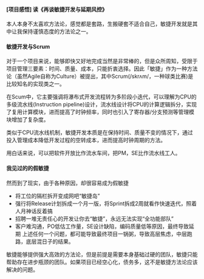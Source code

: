 #### [项目感悟] 读《再谈敏捷开发与延期风控》

本人本身不太喜欢方法论，感觉都是套路，生搬硬套不适合自己，敏捷开发就是其中让我保持谨慎态度的方法论之一。

#### 敏捷开发与Scrum
对于一个项目来说，能够即快又好地完成当然是非常棒的，但是众所周知，受限于项目管理三要素：时间、质量、成本，只能折衷选择。因此「敏捷」作为一种方法论（虽然Agile自称为Culture）被提出，其中Scrum(/skrʌm/，一种球类比赛)是比较知名的实现类之一。

在Scum中，它主要强调将瀑布式开发流程转为多阶段小迭代，可以理解为CPU的多级流水线(Instruction pipeline)设计，流水线设计将CPU的计算逻辑拆分，实现了复用计算模块，进而提高了时钟频率，同时也引入了寄存器/分支预测等管理模块增加了复杂度。

类似于CPU流水线机制，敏捷开发本质是在保持时间、质量不变的情况下，通过投入管理成本降低开发过程的空转成本，进而提高时钟周期的方法。

用白话来说，可以把软件开放比作流水车间，把PM，SE比作流水线工人。

#### 我见过的的假敏捷
然而到了现实，由于各种原因，却很容易成为假敏捷

- 将工位的隔栏拆开变成网吧“敏捷岛”
- 强行将Release计划拆成一个月一版，将Sprint拆成2周就看作快速迭代，照着人月神话反着搞
- 招聘一堆无责任心的开发让你去“敏捷”，永远无法实现“全功能部队”
- 客户难沟通，PO低估工作量，SE设计缺陷，编码质量低等原因，最终导致延期
上述任何一个问题，都可能导致最终项目一锅粥，导致高层焦虑，中层跑路，底层混日子的结果。

敏捷能够提供强大高效的方法论，但是前提是需要本身基础过硬的团队，敏捷只能帮助存在进步瓶颈的团队。如果项目已经空心化，债务多，这不是敏捷方法论应该解决的问题。
